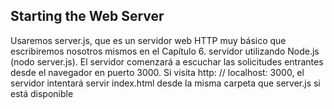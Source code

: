 ## Starting the Web Server

Usaremos server.js, que es un servidor web HTTP muy básico que escribiremos nosotros mismos en el Capítulo 6.
servidor utilizando Node.js (nodo server.js). El servidor comenzará a escuchar las solicitudes entrantes desde el navegador en
puerto 3000. Si visita http: // localhost: 3000, el servidor intentará servir index.html desde la misma carpeta que
server.js si está disponible

